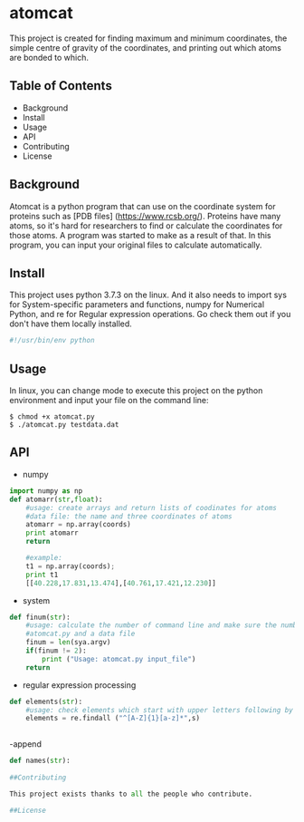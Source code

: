 # atomcat
This project is created for finding maximum and minimum coordinates, the simple centre of gravity of the coordinates, and printing out which atoms are bonded to which.
## Table of Contents

- Background
- Install
- Usage
- API
- Contributing
- License

## Background

Atomcat is a python program that can use on the coordinate system for proteins such as [PDB files] (https://www.rcsb.org/). Proteins have many atoms, so it's hard for researchers to find or calculate the coordinates for those atoms. A program was started to make as a result of that. In this program, you can input your original files to calculate automatically. 

## Install

This project uses python 3.7.3 on the linux. And it also needs to import sys for System-specific parameters and functions, numpy for Numerical Python, and re for Regular expression operations. Go check them out if you don't have them locally installed.

```python
#!/usr/bin/env python
```

## Usage

In linux, you can change mode to execute this project on the python environment and input your file on the command line:

```
$ chmod +x atomcat.py
$ ./atomcat.py testdata.dat
```

## API

- numpy

```python
import numpy as np
def atomarr(str,float):
    #usage: create arrays and return lists of coodinates for atoms
    #data file: the name and three coordinates of atoms
    atomarr = np.array(coords) 
    print atomarr
    return

    #example: 
    t1 = np.array(coords);
    print t1
    [[40.228,17.831,13.474],[40.761,17.421,12.230]]
```

- system

```python
def finum(str):
    #usage: calculate the number of command line and make sure the number of arguments is two
    #atomcat.py and a data file
    finum = len(sya.argv)
    if(finum != 2):
        print ("Usage: atomcat.py input_file")
    return
```

- regular expression processing
```python
def elements(str):
    #usage: check elements which start with upper letters following by 0 or more letters and then return the list ele containing all matches
    elements = re.findall ("^[A-Z]{1}[a-z]*",s)
    
```

-append

```python
def names(str):
    
##Contributing

This project exists thanks to all the people who contribute.

##License

